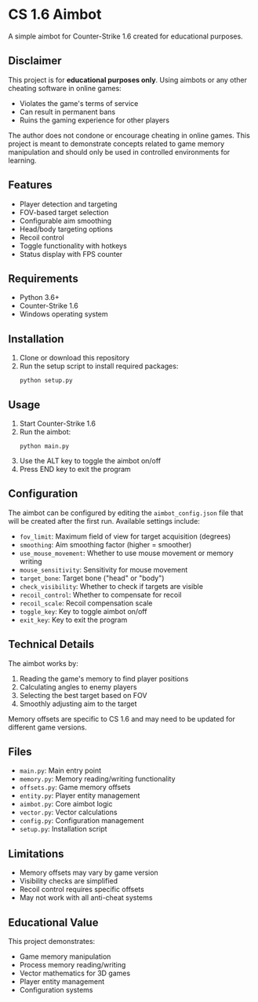 # CS 1.6 Aimbot

A simple aimbot for Counter-Strike 1.6 created for educational purposes.

## Disclaimer

This project is for **educational purposes only**. Using aimbots or any other cheating software in online games:
- Violates the game's terms of service
- Can result in permanent bans
- Ruins the gaming experience for other players

The author does not condone or encourage cheating in online games. This project is meant to demonstrate concepts related to game memory manipulation and should only be used in controlled environments for learning.

## Features

- Player detection and targeting
- FOV-based target selection
- Configurable aim smoothing
- Head/body targeting options
- Recoil control
- Toggle functionality with hotkeys
- Status display with FPS counter

## Requirements

- Python 3.6+
- Counter-Strike 1.6
- Windows operating system

## Installation

1. Clone or download this repository
2. Run the setup script to install required packages:
   ```
   python setup.py
   ```

## Usage

1. Start Counter-Strike 1.6
2. Run the aimbot:
   ```
   python main.py
   ```
3. Use the ALT key to toggle the aimbot on/off
4. Press END key to exit the program

## Configuration

The aimbot can be configured by editing the `aimbot_config.json` file that will be created after the first run. Available settings include:

- `fov_limit`: Maximum field of view for target acquisition (degrees)
- `smoothing`: Aim smoothing factor (higher = smoother)
- `use_mouse_movement`: Whether to use mouse movement or memory writing
- `mouse_sensitivity`: Sensitivity for mouse movement
- `target_bone`: Target bone ("head" or "body")
- `check_visibility`: Whether to check if targets are visible
- `recoil_control`: Whether to compensate for recoil
- `recoil_scale`: Recoil compensation scale
- `toggle_key`: Key to toggle aimbot on/off
- `exit_key`: Key to exit the program

## Technical Details

The aimbot works by:
1. Reading the game's memory to find player positions
2. Calculating angles to enemy players
3. Selecting the best target based on FOV
4. Smoothly adjusting aim to the target

Memory offsets are specific to CS 1.6 and may need to be updated for different game versions.

## Files

- `main.py`: Main entry point
- `memory.py`: Memory reading/writing functionality
- `offsets.py`: Game memory offsets
- `entity.py`: Player entity management
- `aimbot.py`: Core aimbot logic
- `vector.py`: Vector calculations
- `config.py`: Configuration management
- `setup.py`: Installation script

## Limitations

- Memory offsets may vary by game version
- Visibility checks are simplified
- Recoil control requires specific offsets
- May not work with all anti-cheat systems

## Educational Value

This project demonstrates:
- Game memory manipulation
- Process memory reading/writing
- Vector mathematics for 3D games
- Player entity management
- Configuration systems

